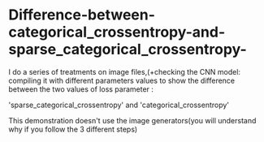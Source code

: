 # Difference-between-categorical_crossentropy-and-sparse_categorical_crossentropy-
I do a series of treatments on image files,(+checking the CNN model: compiling it with different parameters values to show the difference between the two values of loss parameter :

'sparse_categorical_crossentropy' and 'categorical_crossentropy'

This demonstration doesn't use the image generators(you will understand why if you follow the 3 different steps)
